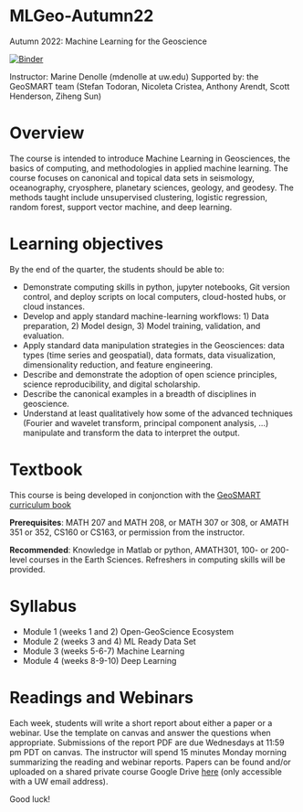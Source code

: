 # MLGeo-Autumn22
Autumn 2022: Machine Learning for the Geoscience

[![Binder](https://mybinder.org/badge_logo.svg)](https://mybinder.org/v2/gh/UW-ESS-DS/ESS490-590-Autmn22/HEAD)


Instructor: Marine Denolle (mdenolle at uw.edu)
Supported by: the GeoSMART team (Stefan Todoran, Nicoleta Cristea, Anthony Arendt, Scott Henderson, Ziheng Sun)

# Overview
The course is intended to introduce Machine Learning in Geosciences, the basics of computing, and methodologies in applied machine learning. The course focuses on canonical and topical data sets in seismology, oceanography, cryosphere, planetary sciences, geology, and geodesy. The methods taught include unsupervised clustering, logistic regression, random forest, support vector machine, and deep learning.

# Learning objectives 

By the end of the quarter, the students should be able to:
- Demonstrate computing skills in python, jupyter notebooks, Git version control, and deploy scripts on local computers, cloud-hosted hubs, or cloud instances.
- Develop and apply standard machine-learning workflows: 1) Data preparation, 2) Model design, 3) Model training, validation, and evaluation.
- Apply standard data manipulation strategies in the Geosciences: data types (time series and geospatial), data formats, data visualization, dimensionality reduction, and feature engineering.
- Describe and demonstrate the adoption of open science principles, science reproducibility, and digital scholarship.
- Describe the canonical examples in a breadth of disciplines in geoscience.
- Understand at least qualitatively how some of the advanced techniques (Fourier and wavelet transform, principal component analysis, …) manipulate and transform the data to interpret the output.

# Textbook
This course is being developed in conjonction with the [GeoSMART curriculum book](https://geo-smart.github.io/curriculumbook/about_this_book/about_this_book.html)

**Prerequisites**: MATH 207 and MATH 208, or MATH 307 or 308, or AMATH 351 or 352, CS160 or CS163, or permission from the instructor.

**Recommended**: Knowledge in Matlab or python, AMATH301, 100- or 200-level courses in the Earth Sciences. Refreshers in computing skills will be provided.

# Syllabus

- Module 1 (weeks 1 and 2)   	Open-GeoScience Ecosystem
- Module 2 (weeks 3 and 4)  	ML Ready Data Set
- Module 3 (weeks 5-6-7) 		Machine Learning
- Module 4 (weeks 8-9-10) 	Deep Learning

# Readings and Webinars
Each week, students will write a short report about either a paper or a webinar. Use the template on canvas and answer the questions when appropriate. Submissions of the report PDF are due Wednesdays at 11:59 pm PDT on canvas. The instructor will spend 15 minutes Monday morning summarizing the reading and webinar reports. Papers can be found and/or uploaded on a shared private course Google Drive [here](https://drive.google.com/drive/folders/1dyxfslCLzFFTYtX_vbjudlzaXvOxkepe?usp=sharing) (only accessible with a UW email address).


Good luck!
